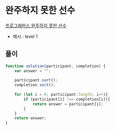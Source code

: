 # 완주하지 못한 선수

[프로그래머스 완주하지 못한 선수](https://programmers.co.kr/learn/courses/30/lessons/42576)
* 해시 : level 1

## 풀이
```javascript
function solution(participant, completion) {
    var answer = "";
    
    participant.sort();
    completion.sort();
    
    for (let i = 0; participant.length; i++){
        if (participant[i] !== completion[i]){
            return answer = participant[i];
        }
    }
    return answer;
}
```
